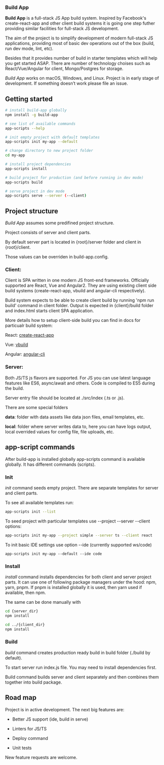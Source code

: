 ### Build App

**Build App** is a full-stack JS App build system. Inspired by Facebook's create-react-app and other client build systems it is going one step futher providing similar facilities for full-stack JS development.

The aim of the project is to simplify development of modern full-stack JS applications, providing most of basic dev operations out of the box (build, run dev mode, lint, etc).

Besides that it provides number of build in starter templates which will help you get started ASAP. There are number of technology choises such as React/Vue/Angular for client, Mongo/Postgres for storage.

*Build App* works on macOS, Windows, and Linux.
Project is in early stage of development. 
If something doesn’t work please file an issue.

## Getting started

```sh
# install build-app globally
npm install -g build-app

# see list of available commands
app-scripts --help

# init empty project with default templates
app-scripts init my-app --default

# change directory to new project folder
cd my-app

# install project dependencies
app-scripts install

# build project for production (and before running in dev mode)
app-scripts build

# serve project in dev mode
app-scripts serve --server (--client)

```

## Project structure

*Build App* assumes some predifined project structure.

Project consists of server and client parts.

By default server part is located in {root}/server folder and client in {root}/client.

Those values can be overriden in build-app.config.

### Client:

Client is SPA written in one modern JS front-end frameworks. Officially supported are React, Vue and Angular2. They are using existing client side build systems (create-react-app, vbuild and angular-cli respectively).

Build system expects to be able to create client build by running 'npm run build' command in client folder. Output is expected in {client}/build folder and index.html starts client SPA application.

More details how to setup client-side build you can find in docs for particualr build system:

React: [create-react-app](https://github.com/facebookincubator/create-react-app)

Vue: [vbuild](https://github.com/egoist/vbuild)

Angular: [angular-cli](https://github.com/angular/angular-cli)

### Server:

Both JS/TS js flavors are supported. For JS you can use latest language features like ES6, async/await and others. Code is compiled to ES5 during the build.

Server entry file should be located at ./src/index (.ts or .js). 

There are some special folders

**data**: folder with data assets like data json files, email templates, etc.

**local**: folder where server writes data to, here you can have logs output, local overrided values for config file, file uploads, etc.

## app-script commands

After build-app is installed globally app-scripts command is available globally. It has different commands (scripts).

### Init
*init* command seeds empty project. There are separate templates for server and client parts.

To see all available templates run:

```sh
app-scripts init --list
```

To seed project with particular templates use --project --server --client options:

```sh
app-scripts init my-app --project simple --server ts --client react
```
To init basic IDE settings use option --ide (currently supported ws/code)

```
app-scripts init my-app --default --ide code
```

### Install

*install* command installs dependencies for both client and server project parts. It can use one of following package managers under the hood: npm, yarn, pnpm. If pnpm is installed globally it is used, then yarn used if available, then npm.

The same can be done manually with

```sh
cd {server_dir}
npm install

cd ../{client_dir}
npm install
``` 

### Build

*build* command creates production ready build in build folder (./build by default).

To start server run index.js file. You may need to install dependencies first.

Build command builds server and client separately and then combines them together into build package.

## Road map

Project is in active development. The next big features are:

* Better JS support (ide, build in serve)

* Linters for JS/TS

* Deploy command

* Unit tests

New feature requests are welcome.
